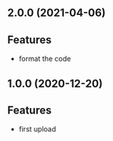 ## 2.0.0 (2021-04-06)

## Features

- format the code

## 1.0.0 (2020-12-20)

## Features

- first upload